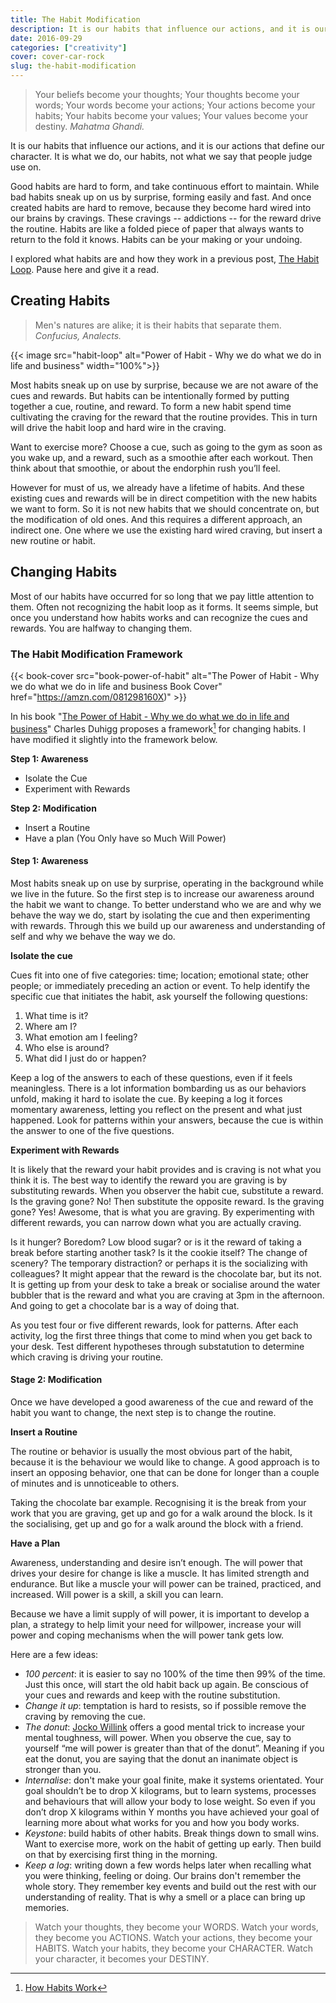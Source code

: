 ```yaml
---
title: The Habit Modification
description: It is our habits that influence our actions, and it is our actions that define our character
date: 2016-09-29
categories: ["creativity"]
cover: cover-car-rock
slug: the-habit-modification
---
```

> Your beliefs become your thoughts; Your thoughts become your words; Your words become your actions; Your actions become your habits; Your habits become your values; Your values become your destiny.
> <cite> Mahatma Ghandi.</cite> 

It is our habits that influence our actions, and it is our actions that define our character. It is what we do, our habits, not what we say that people judge use on.

Good habits are hard to form, and take continuous effort to maintain. While bad habits sneak up on us by surprise, forming easily and fast. And once created habits are hard to remove, because they become hard wired into our brains by cravings. These cravings -- addictions -- for the reward drive the routine. Habits are like a folded piece of paper that always wants to return to the fold it knows. Habits can be your making or your undoing.

I explored what habits are and how they work in a previous post, [The Habit Loop](https://ianteda.com/creativity/the-habit-loop.html). Pause here and give it a read.

## Creating Habits

> Men's natures are alike; it is their habits that separate them.
> <cite> Confucius, Analects.</cite>

{{< image src="habit-loop" alt="Power of Habit - Why we do what we do in life and business" width="100%">}}

Most habits sneak up on use by surprise, because we are not aware of the cues and rewards. But habits can be intentionally formed by putting together a cue, routine, and reward. To form a new habit spend time cultivating the craving for the reward that the routine provides. This in turn will drive the habit loop and hard wire in the craving.

Want to exercise more? Choose a cue, such as going to the gym as soon as you wake up, and a reward, such as a smoothie after each workout. Then think about that smoothie, or about the endorphin rush you’ll feel.

However for must of us, we already have a lifetime of habits. And these existing cues and rewards will be in direct competition with the new habits we want to form. So it is not new habits that we should concentrate on, but the modification of old ones. And this requires a different approach, an indirect one. One where we use the existing hard wired craving, but insert a new routine or habit.

## Changing Habits

Most of our habits have occurred for so long that we pay little attention to them. Often not recognizing the habit loop as it forms. It seems simple, but once you understand how habits works and can recognize the cues and rewards. You are halfway to changing them. 

### The Habit Modification Framework

{{< book-cover src="book-power-of-habit" alt="The Power of Habit - Why we do what we do in life and business Book Cover" href="https://amzn.com/081298160X)" >}}

In his book "[The Power of Habit - Why we do what we do in life and business](https://amzn.com/081298160X)" Charles Duhigg proposes a framework[^framework] for changing habits. I have modified it slightly into the framework below.

__Step 1: Awareness__
* Isolate the Cue
* Experiment with Rewards

__Step 2: Modification__
* Insert a Routine
* Have a plan (You Only have so Much Will Power)

#### Step 1: Awareness

Most habits sneak up on use by surprise, operating in the background while we live in the future. So the first step is to increase our awareness around the habit we want to change. To better understand who we are and why we behave the way we do, start by isolating the cue and then experimenting with rewards. Through this we build up our awareness and understanding of self and why we behave the way we do.

__Isolate the cue__

Cues fit into one of five categories: time; location; emotional state; other people; or immediately preceding an action or event. To help identify the specific cue that initiates the habit, ask yourself the following questions:

1. What time is it?
2. Where am I?
3. What emotion am I feeling?
4. Who else is around?
5. What did I just do or happen?

Keep a log of the answers to each of these questions, even if it feels meaningless. There is a lot information bombarding us as our behaviors unfold, making it hard to isolate the cue. By keeping a log it forces momentary awareness, letting you reflect on the present and what just happened. Look for patterns within your answers, because the cue is within the answer to one of the five questions.

__Experiment with Rewards__

It is likely that the reward your habit provides and is craving is not what you think it is. The best way to identify the reward you are graving is by substituting rewards. When you observer the habit cue, substitute a reward. Is the graving gone? No! Then substitute the opposite reward. Is the graving gone? Yes! Awesome, that is what you are graving. By experimenting with different rewards, you can narrow down what you are actually craving.
 
Is it hunger? Boredom? Low blood sugar? or is it the reward of taking a break before starting another task?  Is it the cookie itself? The change of scenery? The temporary distraction? or perhaps it is the socializing with colleagues? It might appear that the reward is the chocolate bar, but its not. It is getting up from your desk to take a break or socialise around the water bubbler that is the reward and what you are craving at 3pm in the afternoon. And going to get a chocolate bar is a way of doing that.

As you test four or five different rewards, look for patterns. After each activity, log the first three things that come to mind when you get back to your desk. Test different hypotheses through substatution to determine which craving is driving your routine.

####  Stage 2: Modification

 Once we have developed a good awareness of the cue and reward of the habit you want to change, the next step is to change the routine.

__Insert a Routine__

The routine or behavior is usually the most obvious part of the habit, because it is the behaviour we would like to change. A good approach is to insert an opposing behavior, one that can be done for longer than a couple of minutes and is unnoticeable to others.

Taking the chocolate bar example. Recognising it is the break from your work that you are graving, get up and go for a walk around the block. Is it the socialising, get up and go for a walk around the block with a friend.

__Have a Plan__

Awareness, understanding and desire isn’t enough. The will power that drives your desire for change is like a muscle. It has limited strength and endurance. But like a muscle your will power can be trained, practiced, and increased. Will power is a skill, a skill you can learn.

Because we have a limit supply of will power, it is important to develop a plan, a strategy to help limit your need for willpower, increase your will power and coping mechanisms when the will power tank gets low.

Here are a few ideas:

* _100 percent_: it is easier to say no 100% of the time then 99% of the time. Just this once, will start the old habit back up again. Be conscious of your cues and rewards and keep with the routine substitution.
* _Change it up_: temptation is hard to resists, so if possible remove the craving by removing the cue.
* _The donut_: [Jocko Willink](http://jockopodcast2.com/) offers a good mental trick to increase your mental toughness, will power. When you observe the cue, say to yourself “me will power is greater than that of the donut”. Meaning if you eat the donut, you are saying that the donut an inanimate object is stronger than you.
* _Internalise_: don't make your goal finite, make it systems orientated. Your goal shouldn’t be to drop X kilograms, but to learn systems, processes and behaviours that will allow your body to lose weight. So even if you don’t drop X kilograms within Y months you have achieved your goal of learning more about what works for you and how you body works.
* _Keystone_: build habits of other habits. Break things down to small wins. Want to exercise more, work on the habit of getting up early. Then build on that by exercising first thing in the morning.
* _Keep a log_: writing down a few words helps later when recalling what you were thinking, feeling or doing. Our brains don't remember the whole story. They remember key events and build out the rest with our understanding of reality. That is why a smell or a place can bring up memories.

> Watch your thoughts, they become your WORDS. Watch your words, they become you ACTIONS. Watch your actions, they become your HABITS. Watch your habits, they become your CHARACTER. Watch your character, it becomes your DESTINY.

[^framework]: [How Habits Work](http://charlesduhigg.com/how-habits-work/)